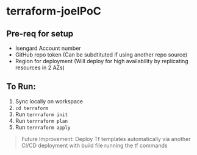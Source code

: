 # terraform-joelPoC

## Pre-req for setup
+ Isengard Account number
+ GitHub repo token (Can be subdtituted if using another repo source)
+ Region for deployment (Will deploy for high availability by replicating resources in 2 AZs)

## To Run:
1. Sync locally on workspace
2. `cd terraform`
3. Run `terrraform init`
4. Run `terrraform plan`
5. Run `terrraform apply`



> Future Improvement: Deploy Tf templates automatically via another CI/CD deployment with build file running the tf commands

